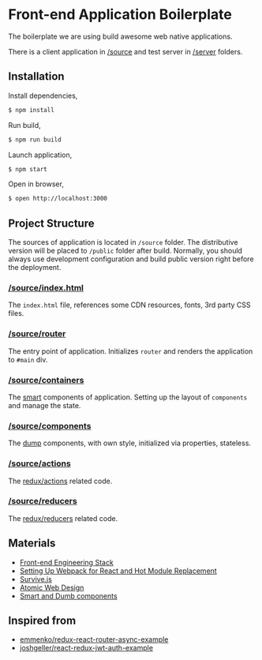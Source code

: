 # Front-end Application Boilerplate

The boilerplate we are using build awesome web native applications.

There is a client application in [/source](/source) and test server in [/server](/server) folders.

## Installation

Install dependencies,

```bash
$ npm install
```

Run build,

```bash
$ npm run build
```

Launch application,

```bash
$ npm start
```

Open in browser,

```bash
$ open http://localhost:3000
```

## Project Structure

The sources of application is located in `/source` folder. The distributive version will be placed to `/public` folder after build. Normally, you should always use development configuration and build public version right before the deployment.

### [/source/index.html](/source/index.html)

The `index.html` file, references some CDN resources, fonts, 3rd party CSS files.

### [/source/router](/source/router)

The entry point of application. Initializes `router` and renders the application to `#main` div.

### [/source/containers](/source/containers)

The [smart]() components of application. Setting up the layout of `components` and manage the state.

### [/source/components](/source/components)

The [dump]() components, with own style, initialized via properties, stateless.

### [/source/actions](/source/actions)

The [redux/actions]() related code.

### [/source/reducers](/source/reducers)

The [redux/reducers]() related code.

## Materials

* [Front-end Engineering Stack](https://github.com/blogfoster/blogfoster-engineering/wiki/Frontend-Engineering-Stack)
* [Setting Up Webpack for React and Hot Module Replacement](https://robots.thoughtbot.com/setting-up-webpack-for-react-and-hot-module-replacement)
* [Survive.js](http://survivejs.com/webpack_react/introduction/)
* [Atomic Web Design](http://bradfrost.com/blog/post/atomic-web-design/)
* [Smart and Dumb components](https://medium.com/@dan_abramov/smart-and-dumb-components-7ca2f9a7c7d0)

## Inspired from

* [emmenko/redux-react-router-async-example](https://github.com/emmenko/redux-react-router-async-example)
* [joshgeller/react-redux-jwt-auth-example](https://github.com/joshgeller/react-redux-jwt-auth-example)
